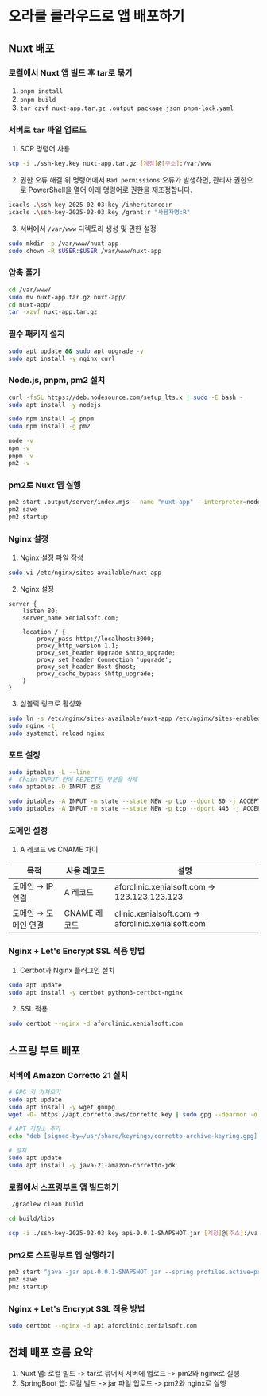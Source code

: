 # 오라클 클라우드로 앱 배포하기

## Nuxt 배포

### 로컬에서 Nuxt 앱 빌드 후 tar로 묶기

1. `pnpm install`
2. `pnpm build`
3. `tar czvf nuxt-app.tar.gz .output package.json pnpm-lock.yaml`

### 서버로 `tar` 파일 업로드

1. SCP 명령어 사용

```bash
scp -i ./ssh-key.key nuxt-app.tar.gz [계정]@[주소]:/var/www
```

2. 권한 오류 해결
위 명령어에서 `Bad permissions` 오류가 발생하면, 관리자 권한으로 PowerShell을 열어 아래 명령어로 권한을 재조정합니다.

```bash
icacls .\ssh-key-2025-02-03.key /inheritance:r
icacls .\ssh-key-2025-02-03.key /grant:r "사용자명:R"
```

3. 서버에서 `/var/www` 디렉토리 생성 및 권한 설정

```bash
sudo mkdir -p /var/www/nuxt-app
sudo chown -R $USER:$USER /var/www/nuxt-app
```

### 압축 풀기

```bash
cd /var/www/
sudo mv nuxt-app.tar.gz nuxt-app/
cd nuxt-app/
tar -xzvf nuxt-app.tar.gz
```

### 필수 패키지 설치

```bash
sudo apt update && sudo apt upgrade -y
sudo apt install -y nginx curl
```

### Node.js, pnpm, pm2 설치

```bash
curl -fsSL https://deb.nodesource.com/setup_lts.x | sudo -E bash -
sudo apt install -y nodejs

sudo npm install -g pnpm
sudo npm install -g pm2

node -v
npm -v
pnpm -v
pm2 -v
```

### pm2로 Nuxt 앱 실행

```bash
pm2 start .output/server/index.mjs --name "nuxt-app" --interpreter=node
pm2 save
pm2 startup
```

### Nginx 설정

1. Nginx 설정 파일 작성

```bash
sudo vi /etc/nginx/sites-available/nuxt-app
```

2. Nginx 설정

```nginx
server {
    listen 80;
    server_name xenialsoft.com;

    location / {
        proxy_pass http://localhost:3000;
        proxy_http_version 1.1;
        proxy_set_header Upgrade $http_upgrade;
        proxy_set_header Connection 'upgrade';
        proxy_set_header Host $host;
        proxy_cache_bypass $http_upgrade;
    }
}
```

3. 심볼릭 링크로 활성화

```bash
sudo ln -s /etc/nginx/sites-available/nuxt-app /etc/nginx/sites-enabled/
sudo nginx -t
sudo systemctl reload nginx
```

### 포트 설정

```bash
sudo iptables -L --line
# 'Chain INPUT'란에 REJECT된 부분을 삭제
sudo iptables -D INPUT 번호

sudo iptables -A INPUT -m state --state NEW -p tcp --dport 80 -j ACCEPT
sudo iptables -A INPUT -m state --state NEW -p tcp --dport 443 -j ACCEPT
```

### 도메인 설정

1. A 레코드 vs CNAME 차이

|목적|사용 레코드|설명|
|--|--|--|
|도메인 → IP 연결|A 레코드|aforclinic.xenialsoft.com → 123.123.123.123|
|도메인 → 도메인 연결|CNAME 레코드|clinic.xenialsoft.com → aforclinic.xenialsoft.com|

### Nginx + Let's Encrypt SSL 적용 방법

1. Certbot과 Nginx 플러그인 설치

```bash
sudo apt update
sudo apt install -y certbot python3-certbot-nginx
```

2. SSL 적용

```bash
sudo certbot --nginx -d aforclinic.xenialsoft.com
```

## 스프링 부트 배포

### 서버에 Amazon Corretto 21 설치

```bash
# GPG 키 가져오기
sudo apt update
sudo apt install -y wget gnupg
wget -O- https://apt.corretto.aws/corretto.key | sudo gpg --dearmor -o /usr/share/keyrings/corretto-archive-keyring.gpg

# APT 저장소 추가
echo "deb [signed-by=/usr/share/keyrings/corretto-archive-keyring.gpg] https://apt.corretto.aws stable main" | sudo tee /etc/apt/sources.list.d/corretto.list

# 설치
sudo apt update
sudo apt install -y java-21-amazon-corretto-jdk
```

### 로컬에서 스프링부트 앱 빌드하기

```bash
./gradlew clean build

cd build/libs

scp -i ./ssh-key-2025-02-03.key api-0.0.1-SNAPSHOT.jar [계정]@[주소]:/var/www
```

### pm2로 스프링부트 앱 실행하기

```bash
pm2 start "java -jar api-0.0.1-SNAPSHOT.jar --spring.profiles.active=production" --name spring-app
pm2 save
pm2 startup
```

### Nginx + Let's Encrypt SSL 적용 방법

```bash
sudo certbot --nginx -d api.aforclinic.xenialsoft.com
```

## 전체 배포 흐름 요약

1. Nuxt 앱: 로컬 빌드 -> tar로 묶어서 서버에 업로드 -> pm2와 nginx로 실행
2. SpringBoot 앱: 로컬 빌드 -> jar 파일 업로드 -> pm2와 nginx로 실행

<!-- 
1. 로컬에서 nuxt 앱을 빌드하여 tar로 묶는다.

    1. pnpm install
    2. pnpm build
    3. tar czvf nuxt-app.tar.gz .output package.json pnpm-lock.yaml

2. scp를 이용해서 서버로 업로드한다.

    1. scp -i ./ssh-key-2025-02-03.key nuxt-app.tar.gz [계정]@[주소]:/var/www
    2. 혹시 아래와 같은 오류가 발생했다면
    ```bash
    Bad permissions. Try removing permissions for user: BUILTIN\\Users (S-1-5-32-545) on file ssh-key-2025-02-03.key.
    @@@@@@@@@@@@@@@@@@@@@@@@@@@@@@@@@@@@@@@@@@@@@@@@@@@@@@@@@@@
    @         WARNING: UNPROTECTED PRIVATE KEY FILE!          @
    @@@@@@@@@@@@@@@@@@@@@@@@@@@@@@@@@@@@@@@@@@@@@@@@@@@@@@@@@@@
    Permissions for './ssh-key-2025-02-03.key' are too open.
    It is required that your private key files are NOT accessible by others.
    This private key will be ignored.
    Load key "./ssh-key-2025-02-03.key": bad permissions
    ubuntu@140.245.77.6: Permission denied (publickey).
    C:\WINDOWS\System32\OpenSSH\scp.exe: Connection closed
    ```

    pwsh를 관리자 권한으로 열어서

    ```bash
    icacls .\ssh-key-2025-02-03.key /inheritance:r
    icacls .\ssh-key-2025-02-03.key /grant:r "mglee:R"
    ```

    를 수행해서 권한을 재조정해주면된다.
    3. 서버에서 /var/www를 만들어서 sudo chown -R $USER:$USER /var/www 도 해주자

3. 업로드된 tar를 압축 풀어준다.
```bash
cd /var/www/
sudo mkdir -p nuxt-app
sudo chown -R $USER:$USER nuxt-app
mv nuxt-app.tar.gz nuxt-app/
cd nuxt-app/
tar -xzvf nuxt-app.tar.gz
```

4. 필수 패키지 설치
```bash
sudo apt update && sudo apt upgrade -y
sudo apt install -y nginx curl git
```

5. Node.js pnpm pm2 설치
```bash
curl -fsSL https://deb.nodesource.com/setup_lts.x | sudo -E bash -
sudo apt install -y nodejs

sudo npm install -g pnpm
sudo npm install -g pm2

node -v
npm -v
pnpm -v
pm2 -v
```

6. pm2로 앱 실행
```bash
pm2 start .output/server/index.mjs --name "nuxt-app" --interpreter=node
pm2 save
pm2 startup
```

7. nginx 설정
```bash
sudo vi /etc/nginx/sites-available/nuxt-app
```

```nginx
server {
    listen 80;
    server_name example.com;

    location / {
        proxy_pass http://localhost:3000;
        proxy_http_version 1.1;
        proxy_set_header Upgrade $http_upgrade;
        proxy_set_header Connection 'upgrade';
        proxy_set_header Host $host;
        proxy_cache_bypass $http_upgrade;
    }
}
```

```bash
sudo ln -s /etc/nginx/sites-available/nuxt-app /etc/nginx/sites-enabled/
sudo nginx -t
sudo systemctl reload nginx
```

8. 포트 설정
```bash
sudo iptables -L --line
# 'Chain INPUT'란에 REJECT된 부분을 삭제
sudo iptables -D INPUT 번호

sudo iptables -A INPUT -m state --state NEW -p tcp --dport 80 -j ACCEPT
sudo iptables -A INPUT -m state --state NEW -p tcp --dport 443 -j ACCEPT
```

9. 도메인 설정

**A 레코드 vs CNAME 차이**
|목적|사용 레코드|설명|
|--|--|--|
|도메인 → IP 연결|A 레코드|aforclinic.xenialsoft.com → 123.123.123.123|
|도메인 → 도메인 연결|CNAME 레코드|clinic.xenialsoft.com → aforclinic.xenialsoft.com|

10. nginx + Let's Encrypt SSL 적용 방법

    1. Certbot과 Nginx 플러그인 설치
    
    ```bash
    sudo apt update
    sudo apt install -y certbot python3-certbot-nginx
    ```

    2. nginx의 서버 블록(server_name) 확인
    ```nginx
    server {
      server_name 원하는 주소
    }
    ```

## spring

1. Amazon Corretto 21 설치

```bash
# GPG 키 가져오기
sudo apt update
sudo apt install -y wget gnupg
wget -O- https://apt.corretto.aws/corretto.key | sudo gpg --dearmor -o /usr/share/keyrings/corretto-archive-keyring.gpg

# APT 저장소 추가
echo "deb [signed-by=/usr/share/keyrings/corretto-archive-keyring.gpg] https://apt.corretto.aws stable main" | sudo tee /etc/apt/sources.list.d/corretto.list

# 설치
sudo apt update
sudo apt install -y java-21-amazon-corretto-jdk
```

2. 로컬에서 스프링부트 앱 빌드하기

```bash
./gradlew clean build

cd build/libs

scp -i ./ssh-key-2025-02-03.key api-0.0.1-SNAPSHOT.jar [계정]@[주소]:/var/www
```

3. 서버에서 pm2로 스프링 부트 실행하기

```bash
pm2 start "java -jar api-0.0.1-SNAPSHOT.jar --spring.profiles.active=production" --name spring-app
pm2 save
pm2 startup
```

4. ssl 적용

```bash
sudo certbot --nginx -d api.aforclinic.xenialsoft.com
``` -->